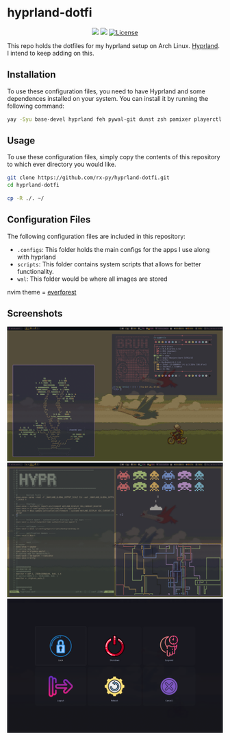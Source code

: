 # hyprland-dotfi


<div  align="center">
  
[![](https://img.shields.io/github/stars/rx-py/hyprland-dotfi?style=for-the-badge&logo=github&color=83c5be&logoColor=D9E0EE&labelColor=252733)](https://github.com/rx-py/hyprland-dotfi.git)
[![](https://img.shields.io/github/last-commit/rx-py/hyprland-dotfi?style=for-the-badge&color=006d77&logoColor=D9E0EE&labelColor=252733)](https://github.com/rx-py/hyprland-dotfi.git)
<a href="https://github.com/rx-py/hyprland-dotfi/blob/main/LICENSE">
    <img alt="License" src="https://img.shields.io/github/license/rx-py/hyprland-dotfi?style=for-the-badge&logo=github&color=1d3557&logoColor=D9E0EE&labelColor=252733"/>
</a>
</div>

This repo holds the dotfiles for my hyprland setup on Arch Linux. [Hyprland](https://wiki.hyprland.org/). I intend to keep adding on this.


## Installation

To use these configuration files, you need to have Hyprland and some dependences installed on your system. You can install it by running the following command:

```bash
yay -Syu base-devel hyprland feh pywal-git dunst zsh pamixer playerctl brightnessctl kitty neofetch thunar rofi ranger pulseaudio alsa-utils neovim vim git firefox xrander network-manager-applet networkmanager pavucontrol waybar swaybg swaylock sddm gtop flameshot firewalld eza cbonsai-git duf cava bluez-utils bluez blueman bitwarden asciiquarium --noconfirm --needed
```


## Usage

To use these configuration files, simply copy the contents of this repository to which ever directory you would like.


```bash
git clone https://github.com/rx-py/hyprland-dotfi.git 
cd hyprland-dotfi
```

```bash
cp -R ./. ~/
```

## Configuration Files

The following configuration files are included in this repository:

- `.configs`: This folder holds the main configs for the apps I use along with hyprland
- `scripts`: This folder contains system scripts that allows for better functionality.
- `wal`: This folder would be where all images are stored


nvim theme = [everforest](https://github.com/sainnhe/everforest)



## Screenshots
![Screenshot](wal/nfscreen.png)
![Screenshot](wal/page2.png)
![Screenshot](wal/wlogout.png)
